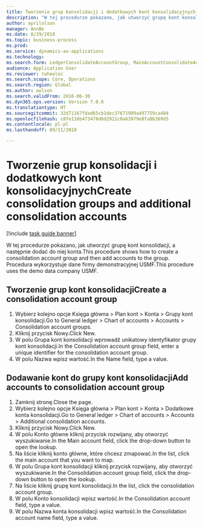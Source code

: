 ```yaml
--- 
title: Tworzenie grup konsolidacji i dodatkowych kont konsolidacyjnych
description: "W tej procedurze pokazano, jak utworzyć grupę kont konsolidacji, a następnie dodać do niej konta."
author: aprilolson
manager: AnnBe
ms.date: 8/29/2018
ms.topic: business-process
ms.prod: 
ms.service: dynamics-ax-applications
ms.technology: 
ms.search.form: LedgerConsolidateAccountGroup, MainAccountConsolidateAccount
audience: Application User
ms.reviewer: twheeloc
ms.search.scope: Core, Operations
ms.search.region: Global
ms.author: aolson
ms.search.validFrom: 2016-06-30
ms.dyn365.ops.version: Version 7.0.0
ms.translationtype: HT
ms.sourcegitcommit: 32d71167fdad65cb1dec37671999a497759ca484
ms.openlocfilehash: c8fe116b473478d6d2921c0a63979e8fa8b369d5
ms.contentlocale: pl-pl
ms.lasthandoff: 09/11/2018

---
```

# <a name="create-consolidation-groups-and-additional-consolidation-accounts"></a><span data-ttu-id="4e1c4-103">Tworzenie grup konsolidacji i dodatkowych kont konsolidacyjnych</span><span class="sxs-lookup"><span data-stu-id="4e1c4-103">Create consolidation groups and additional consolidation accounts</span></span>

[!include [task guide banner](../../includes/task-guide-banner.md)]

<span data-ttu-id="4e1c4-104">W tej procedurze pokazano, jak utworzyć grupę kont konsolidacji, a następnie dodać do niej konta.</span><span class="sxs-lookup"><span data-stu-id="4e1c4-104">This procedure shows how to create a consolidation account group and then add accounts to the group.</span></span> <span data-ttu-id="4e1c4-105">Procedura wykorzystuje dane firmy demonstracyjnej USMF.</span><span class="sxs-lookup"><span data-stu-id="4e1c4-105">This procedure uses the demo data company USMF.</span></span>


## <a name="create-a-consolidation-account-group"></a><span data-ttu-id="4e1c4-106">Tworzenie grup kont konsolidacji</span><span class="sxs-lookup"><span data-stu-id="4e1c4-106">Create a consolidation account group</span></span>
1. <span data-ttu-id="4e1c4-107">Wybierz kolejno opcje Księga główna > Plan kont > Konta > Grupy kont konsolidacji.</span><span class="sxs-lookup"><span data-stu-id="4e1c4-107">Go to General ledger > Chart of accounts > Accounts > Consolidation account groups.</span></span>
2. <span data-ttu-id="4e1c4-108">Kliknij przycisk Nowy.</span><span class="sxs-lookup"><span data-stu-id="4e1c4-108">Click New.</span></span>
3. <span data-ttu-id="4e1c4-109">W polu Grupa kont konsolidacji wprowadź unikatowy identyfikator grupy kont konsolidacji.</span><span class="sxs-lookup"><span data-stu-id="4e1c4-109">In the Consolidation account group field, enter a unique identifier for the consolidation account group.</span></span>
4. <span data-ttu-id="4e1c4-110">W polu Nazwa wpisz wartość.</span><span class="sxs-lookup"><span data-stu-id="4e1c4-110">In the Name field, type a value.</span></span>

## <a name="add-accounts-to-consolidation-account-group"></a><span data-ttu-id="4e1c4-111">Dodawanie kont do grupy kont konsolidacji</span><span class="sxs-lookup"><span data-stu-id="4e1c4-111">Add accounts to consolidation account group</span></span>
1. <span data-ttu-id="4e1c4-112">Zamknij stronę.</span><span class="sxs-lookup"><span data-stu-id="4e1c4-112">Close the page.</span></span>
2. <span data-ttu-id="4e1c4-113">Wybierz kolejno opcje Księga główna > Plan kont > Konta > Dodatkowe konta konsolidacji.</span><span class="sxs-lookup"><span data-stu-id="4e1c4-113">Go to General ledger > Chart of accounts > Accounts > Additional consolidation accounts.</span></span>
3. <span data-ttu-id="4e1c4-114">Kliknij przycisk Nowy.</span><span class="sxs-lookup"><span data-stu-id="4e1c4-114">Click New.</span></span>
4. <span data-ttu-id="4e1c4-115">W polu Konto główne kliknij przycisk rozwijany, aby otworzyć wyszukiwanie.</span><span class="sxs-lookup"><span data-stu-id="4e1c4-115">In the Main account field, click the drop-down button to open the lookup.</span></span>
5. <span data-ttu-id="4e1c4-116">Na liście kliknij konto główne, które chcesz zmapować.</span><span class="sxs-lookup"><span data-stu-id="4e1c4-116">In the list, click the main account that you want to map.</span></span>
6. <span data-ttu-id="4e1c4-117">W polu Grupa kont konsolidacji kliknij przycisk rozwijany, aby otworzyć wyszukiwanie.</span><span class="sxs-lookup"><span data-stu-id="4e1c4-117">In the Consolidation account group field, click the drop-down button to open the lookup.</span></span>
7. <span data-ttu-id="4e1c4-118">Na liście kliknij grupę kont konsolidacji.</span><span class="sxs-lookup"><span data-stu-id="4e1c4-118">In the list, click the consolidation account group.</span></span>
8. <span data-ttu-id="4e1c4-119">W polu Konto konsolidacji wpisz wartość.</span><span class="sxs-lookup"><span data-stu-id="4e1c4-119">In the Consolidation account field, type a value.</span></span>
9. <span data-ttu-id="4e1c4-120">W polu Nazwa konta konsolidacji wpisz wartość.</span><span class="sxs-lookup"><span data-stu-id="4e1c4-120">In the Consolidation account name field, type a value.</span></span>


